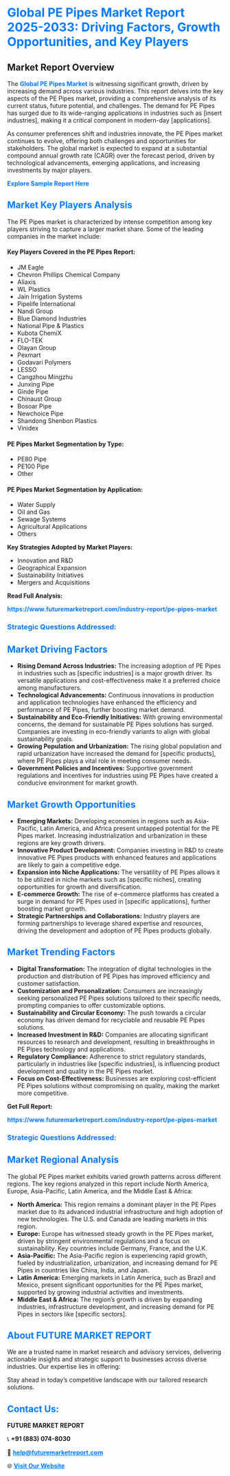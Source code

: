 <h1 style="color: #007BFF;">Global PE Pipes Market Report 2025-2033: Driving Factors, Growth Opportunities, and Key Players</h1>

<section id="overview">
<h2>Market Report Overview</h2>
<p>The <a href="https://www.futuremarketreport.com/industry-report/pe-pipes-market" style="color: #007BFF; text-decoration: none;"><strong>Global PE Pipes Market</strong></a> is witnessing significant growth, driven by increasing demand across various industries. This report delves into the key aspects of the PE Pipes market, providing a comprehensive analysis of its current status, future potential, and challenges. The demand for PE Pipes has surged due to its wide-ranging applications in industries such as [insert industries], making it a critical component in modern-day [applications].</p>
<p>As consumer preferences shift and industries innovate, the PE Pipes market continues to evolve, offering both challenges and opportunities for stakeholders. The global market is expected to expand at a substantial compound annual growth rate (CAGR) over the forecast period, driven by technological advancements, emerging applications, and increasing investments by major players.</p>
</section>

<section id="overview">
<p><a href="https://www.futuremarketreport.com/request-sample/reportId=60454" style="color: #007BFF; text-decoration: none;"><strong>Explore Sample Report Here</strong></a></p>
</section>

<section id="key-players">
<h2 style="color: #007BFF;">Market Key Players Analysis</h2>
<p>The PE Pipes market is characterized by intense competition among key players striving to capture a larger market share. Some of the leading companies in the market include:</p>
<h4>Key Players Covered in the PE Pipes Report:</h4>
<ul><li>JM Eagle</li><li>Chevron Phillips Chemical Company</li><li>Aliaxis</li><li>WL Plastics</li><li>Jain Irrigation Systems</li><li>Pipelife International</li><li>Nandi Group</li><li>Blue Diamond Industries</li><li>National Pipe &amp; Plastics</li><li>Kubota ChemiX</li><li>FLO-TEK</li><li>Olayan Group</li><li>Pexmart</li><li>Godavari Polymers</li><li>LESSO</li><li>Cangzhou Mingzhu</li><li>Junxing Pipe</li><li>Ginde Pipe</li><li>Chinaust Group</li><li>Bosoar Pipe</li><li>Newchoice Pipe</li><li>Shandong Shenbon Plastics</li><li>Vinidex</li></ul>
<h4>PE Pipes Market Segmentation by Type:</h4>
<ul><li>PE80 Pipe</li><li>PE100 Pipe</li><li>Other</li></ul>

<h4>PE Pipes Market Segmentation by Application:</h4>
<ul><li>Water Supply</li><li>Oil and Gas</li><li>Sewage Systems</li><li>Agricultural Applications</li><li>Others</li></ul>
<p><strong>Key Strategies Adopted by Market Players:</strong></p>
<ul>
<li>Innovation and R&D</li>
<li>Geographical Expansion</li>
<li>Sustainability Initiatives</li>
<li>Mergers and Acquisitions</li>
</ul>
</section>

<section>
<p><strong>Read Full Analysis: </strong></p><a href="https://www.futuremarketreport.com/industry-report/pe-pipes-market" style="color: #007BFF; text-decoration: none;"><strong>https://www.futuremarketreport.com/industry-report/pe-pipes-market</strong></a>
<h3 style="color: #007BFF;">Strategic Questions Addressed:</h3>
</section>

<section id="driving-factors">
<h2 style="color: #007BFF;">Market Driving Factors</h2>
<ul>
<li><strong>Rising Demand Across Industries:</strong> The increasing adoption of PE Pipes in industries such as [specific industries] is a major growth driver. Its versatile applications and cost-effectiveness make it a preferred choice among manufacturers.</li>
<li><strong>Technological Advancements:</strong> Continuous innovations in production and application technologies have enhanced the efficiency and performance of PE Pipes, further boosting market demand.</li>
<li><strong>Sustainability and Eco-Friendly Initiatives:</strong> With growing environmental concerns, the demand for sustainable PE Pipes solutions has surged. Companies are investing in eco-friendly variants to align with global sustainability goals.</li>
<li><strong>Growing Population and Urbanization:</strong> The rising global population and rapid urbanization have increased the demand for [specific products], where PE Pipes plays a vital role in meeting consumer needs.</li>
<li><strong>Government Policies and Incentives:</strong> Supportive government regulations and incentives for industries using PE Pipes have created a conducive environment for market growth.</li>
</ul>
</section>

<section id="growth-opportunities">
<h2 style="color: #007BFF;">Market Growth Opportunities</h2>
<ul>
<li><strong>Emerging Markets:</strong> Developing economies in regions such as Asia-Pacific, Latin America, and Africa present untapped potential for the PE Pipes market. Increasing industrialization and urbanization in these regions are key growth drivers.</li>
<li><strong>Innovative Product Development:</strong> Companies investing in R&D to create innovative PE Pipes products with enhanced features and applications are likely to gain a competitive edge.</li>
<li><strong>Expansion into Niche Applications:</strong> The versatility of PE Pipes allows it to be utilized in niche markets such as [specific niches], creating opportunities for growth and diversification.</li>
<li><strong>E-commerce Growth:</strong> The rise of e-commerce platforms has created a surge in demand for PE Pipes used in [specific applications], further boosting market growth.</li>
<li><strong>Strategic Partnerships and Collaborations:</strong> Industry players are forming partnerships to leverage shared expertise and resources, driving the development and adoption of PE Pipes products globally.</li>
</ul>
</section>

<section id="trending-factors">
<h2 style="color: #007BFF;">Market Trending Factors</h2>
<ul>
<li><strong>Digital Transformation:</strong> The integration of digital technologies in the production and distribution of PE Pipes has improved efficiency and customer satisfaction.</li>
<li><strong>Customization and Personalization:</strong> Consumers are increasingly seeking personalized PE Pipes solutions tailored to their specific needs, prompting companies to offer customizable options.</li>
<li><strong>Sustainability and Circular Economy:</strong> The push towards a circular economy has driven demand for recyclable and reusable PE Pipes solutions.</li>
<li><strong>Increased Investment in R&D:</strong> Companies are allocating significant resources to research and development, resulting in breakthroughs in PE Pipes technology and applications.</li>
<li><strong>Regulatory Compliance:</strong> Adherence to strict regulatory standards, particularly in industries like [specific industries], is influencing product development and quality in the PE Pipes market.</li>
<li><strong>Focus on Cost-Effectiveness:</strong> Businesses are exploring cost-efficient PE Pipes solutions without compromising on quality, making the market more competitive.</li>
</ul>
</section>

<section>
<p><strong>Get Full Report: </strong></p><a href="https://www.futuremarketreport.com/industry-report/pe-pipes-market" style="color: #007BFF; text-decoration: none;"><strong>https://www.futuremarketreport.com/industry-report/pe-pipes-market</strong></a>
<h3 style="color: #007BFF;">Strategic Questions Addressed:</h3>
</section>


<section id="regional-analysis">
<h2 style="color: #007BFF;">Market Regional Analysis</h2>
<p>The global PE Pipes market exhibits varied growth patterns across different regions. The key regions analyzed in this report include North America, Europe, Asia-Pacific, Latin America, and the Middle East & Africa:</p>
<ul>
<li><strong>North America:</strong> This region remains a dominant player in the PE Pipes market due to its advanced industrial infrastructure and high adoption of new technologies. The U.S. and Canada are leading markets in this region.</li>
<li><strong>Europe:</strong> Europe has witnessed steady growth in the PE Pipes market, driven by stringent environmental regulations and a focus on sustainability. Key countries include Germany, France, and the U.K.</li>
<li><strong>Asia-Pacific:</strong> The Asia-Pacific region is experiencing rapid growth, fueled by industrialization, urbanization, and increasing demand for PE Pipes in countries like China, India, and Japan.</li>
<li><strong>Latin America:</strong> Emerging markets in Latin America, such as Brazil and Mexico, present significant opportunities for the PE Pipes market, supported by growing industrial activities and investments.</li>
<li><strong>Middle East & Africa:</strong> The region’s growth is driven by expanding industries, infrastructure development, and increasing demand for PE Pipes in sectors like [specific sectors].</li>
</ul>
</section>

<footer>
<h2 style="color: #007BFF;">About FUTURE MARKET REPORT</h2>
<p>We are a trusted name in market research and advisory services, delivering actionable insights and strategic support to businesses across diverse industries. Our expertise lies in offering:</p>

<p>Stay ahead in today’s competitive landscape with our tailored research solutions.</p>

<h2 style="color: #007BFF;">Contact Us:</h2>
<p><strong>FUTURE MARKET REPORT</strong></p>
<p>📞 <strong>+91 (883) 074-8030</strong></p>
<p>📧 <strong><a href="mailto:help@futuremarketreport.com" style="color: #007BFF;">help@futuremarketreport.com</a></strong></p>
<p>🌐 <strong><a href="https://www.futuremarketreport.com/" style="color: #007BFF;">Visit Our Website</a></strong></p>
</footer>